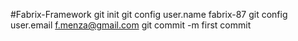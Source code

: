 #Fabrix-Framework git init git config user.name fabrix-87 git config user.email f.menza@gmail.com git commit -m first commit
